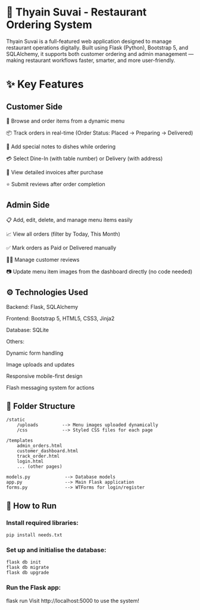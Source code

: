 # 🍴 Thyain Suvai - Restaurant Ordering System
Thyain Suvai is a full-featured web application designed to manage restaurant operations digitally.
Built using Flask (Python), Bootstrap 5, and SQLAlchemy, it supports both customer ordering and admin management — making restaurant workflows faster, smarter, and more user-friendly.

# ✨ Key Features
## Customer Side
🛒 Browse and order items from a dynamic menu

📦 Track orders in real-time (Order Status: Placed → Preparing → Delivered)

📝 Add special notes to dishes while ordering

💳 Select Dine-In (with table number) or Delivery (with address)

🧾 View detailed invoices after purchase

⭐ Submit reviews after order completion

## Admin Side
📋 Add, edit, delete, and manage menu items easily

📈 View all orders (filter by Today, This Month)

✅ Mark orders as Paid or Delivered manually

👩‍🍳 Manage customer reviews

📷 Update menu item images from the dashboard directly (no code needed)

## ⚙️ Technologies Used
Backend: Flask, SQLAlchemy

Frontend: Bootstrap 5, HTML5, CSS3, Jinja2

Database: SQLite

Others:

Dynamic form handling

Image uploads and updates

Responsive mobile-first design

Flash messaging system for actions

## 📂 Folder Structure
```
/static
    /uploads         --> Menu images uploaded dynamically
    /css             --> Styled CSS files for each page

/templates
    admin_orders.html
    customer_dashboard.html
    track_order.html
    login.html
    ... (other pages)

models.py             --> Database models
app.py                --> Main Flask application
forms.py              --> WTForms for login/register
```
## 🚀 How to Run
### Install required libraries:
```
pip install needs.txt
```
### Set up and initialise the database:
```
flask db init
flask db migrate
flask db upgrade
```
### Run the Flask app:

flask run
Visit http://localhost:5000 to use the system!

